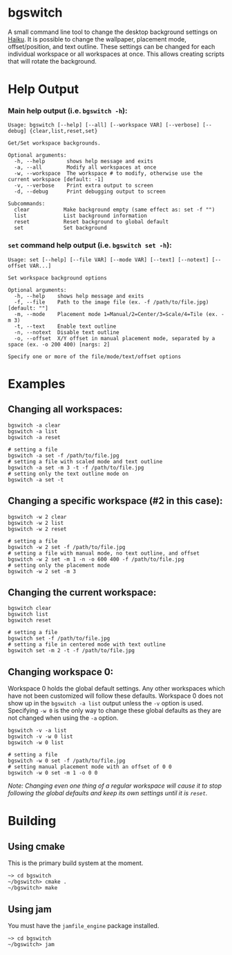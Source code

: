 # bgswitch

A small command line tool to change the desktop background settings on [Haiku](https://www.haiku-os.org).
It is possible to change the wallpaper, placement mode, offset/position, and text outline.  These settings
can be changed for each individual workspace or all workspaces at once.  This allows creating scripts that
will rotate the background.


# Help Output

### Main help output (i.e. `bgswitch -h`):
```console
Usage: bgswitch [--help] [--all] [--workspace VAR] [--verbose] [--debug] {clear,list,reset,set}

Get/Set workspace backgrounds.

Optional arguments:
  -h, --help       shows help message and exits
  -a, --all        Modify all workspaces at once
  -w, --workspace  The workspace # to modify, otherwise use the current workspace [default: -1]
  -v, --verbose    Print extra output to screen
  -d, --debug      Print debugging output to screen

Subcommands:
  clear           Make background empty (same effect as: set -f "")
  list            List background information
  reset           Reset background to global default
  set             Set background
```


### `set` command help output (i.e. `bgswitch set -h`):
```console
Usage: set [--help] [--file VAR] [--mode VAR] [--text] [--notext] [--offset VAR...]

Set workspace background options

Optional arguments:
  -h, --help    shows help message and exits
  -f, --file    Path to the image file (ex. -f /path/to/file.jpg) [default: ""]
  -m, --mode    Placement mode 1=Manual/2=Center/3=Scale/4=Tile (ex. -m 3)
  -t, --text    Enable text outline
  -n, --notext  Disable text outline
  -o, --offset  X/Y offset in manual placement mode, separated by a space (ex. -o 200 400) [nargs: 2]

Specify one or more of the file/mode/text/offset options
```


# Examples

## Changing all workspaces:
```console
bgswitch -a clear
bgswitch -a list
bgswitch -a reset

# setting a file
bgswitch -a set -f /path/to/file.jpg
# setting a file with scaled mode and text outline
bgswitch -a set -m 3 -t -f /path/to/file.jpg
# setting only the text outline mode on
bgswitch -a set -t
```


## Changing a specific workspace (#2 in this case):
```console
bgswitch -w 2 clear
bgswitch -w 2 list
bgswitch -w 2 reset

# setting a file
bgswitch -w 2 set -f /path/to/file.jpg
# setting a file with manual mode, no text outline, and offset
bgswitch -w 2 set -m 1 -n -o 600 400 -f /path/to/file.jpg
# setting only the placement mode
bgswitch -w 2 set -m 3
```


## Changing the current workspace:
```console
bgswitch clear
bgswitch list
bgswitch reset

# setting a file
bgswitch set -f /path/to/file.jpg
# setting a file in centered mode with text outline
bgswitch set -m 2 -t -f /path/to/file.jpg
```


## Changing workspace 0:
Workspace 0 holds the global default settings.  Any other workspaces which have not been customized will follow these defaults.
Workspace 0 does not show up in the `bgswitch -a list` output unless the `-v` option is used.  Specifying `-w 0` is the only way
to change these global defaults as they are not changed when using the `-a` option.
```console
bgswitch -v -a list
bgswitch -v -w 0 list
bgswitch -w 0 list

# setting a file
bgswitch -w 0 set -f /path/to/file.jpg
# setting manual placement mode with an offset of 0 0
bgswitch -w 0 set -m 1 -o 0 0
```
*Note: Changing even one thing of a regular workspace will cause it to stop following the global defaults and keep its own settings
until it is `reset`.*


# Building

## Using cmake

This is the primary build system at the moment.

```console
~> cd bgswitch
~/bgswitch> cmake .
~/bgswitch> make
```


## Using jam

You must have the `jamfile_engine` package installed.

```console
~> cd bgswitch
~/bgswitch> jam
```
